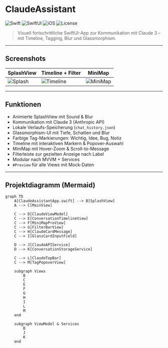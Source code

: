 # ClaudeAssistant

![Swift](https://img.shields.io/badge/Swift-5.10-00bfa6?logo=swift&logoColor=black)
![SwiftUI](https://img.shields.io/badge/SwiftUI-5.0-00bfa6?logo=swift&logoColor=black)
![iOS](https://img.shields.io/badge/iOS-17%2B-00bfa6?logo=apple&logoColor=black)
![License](https://img.shields.io/badge/Lizenz-CC0_1.0-00bfa6?logo=open-source-initiative&logoColor=black)

> Visuell fortschrittliche SwiftUI-App zur Kommunikation mit Claude 3 – mit Timeline, Tagging, Blur und Glassmorphism.

---

## Screenshots

| SplashView                     | Timeline + Filter               | MiniMap                       |
|--------------------------------|----------------------------------|-------------------------------|
| ![Splash](media/claude_splash.png) | ![Timeline](media/claude_timeline.png) | ![MiniMap](media/claude_minimap.png) |

---

## Funktionen

- Animierte SplashView mit Sound & Blur
- Kommunikation mit Claude 3 (Anthropic API)
- Lokale Verlaufs-Speicherung (`chat_history.json`)
- Glassmorphism-UI mit Tiefe, Schatten und Blur
- Farbige Tag-Markierungen: Wichtig, Idee, Bug, Notiz
- Timeline mit interaktiven Markern & Popover-Auswahl
- MiniMap mit Hover-Zoom & Scroll-to-Message
- Filterleiste zur gezielten Anzeige nach Label
- Modular nach MVVM + Services
- `#Preview` für alle Views mit Mock-Daten

---

## Projektdiagramm (Mermaid)

```mermaid
graph TD
    A[ClaudeAssistantApp.swift] --> B[SplashView]
    A --> C[MainView]

    C --> D[ClaudeViewModel]
    C --> E[ConversationTimelineView]
    C --> F[MiniMapProView]
    C --> G[FilterBarView]
    C --> H[ClaudeCardMessage]
    C --> I[GlassCardInputField]

    D --> J[ClaudeAPIService]
    D --> K[ConversationStorageService]

    C --> L[ClaudeTopBar]
    C --> M[TagPopoverView]

    subgraph Views
        B
        C
        E
        F
        G
        H
        I
        L
        M
    end

    subgraph ViewModel & Services
        D
        J
        K
    end